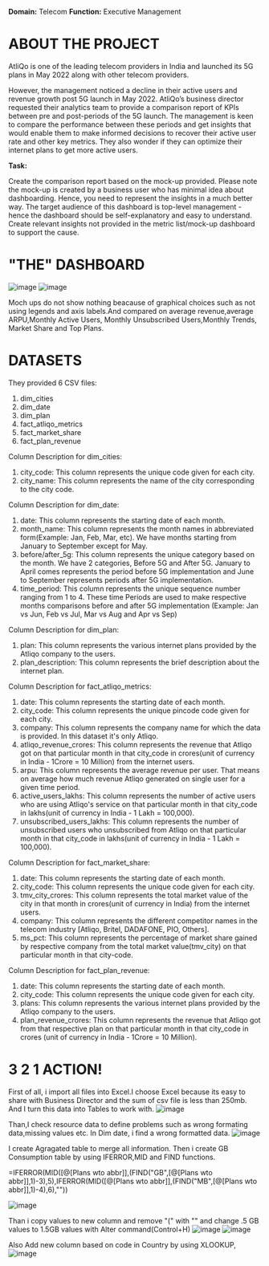 **Domain:** Telecom                                                                          **Function:** Executive Management

# ABOUT THE PROJECT
AtliQo is one of the leading telecom providers in India and launched its 5G plans in May 2022 along with other telecom providers.

However, the management noticed a decline in their active users and revenue growth post 5G launch in May 2022. AtliQo’s business director requested their analytics team to provide a comparison report of KPIs between pre and post-periods of the 5G launch.
The management is keen to compare the performance between these periods and get insights that would enable them to make informed decisions to recover their active user rate and other key metrics. 
They also wonder if they can optimize their internet plans to get more active users. 

**Task:**  

Create the comparison report based on the mock-up provided. Please note the mock-up is created by a business user who has minimal idea about dashboarding.
Hence, you need to represent the insights in a much better way.
The target audience of this dashboard is top-level management - hence the dashboard should be self-explanatory and easy to understand.
Create relevant insights not provided in the metric list/mock-up dashboard to support the cause.

# "THE" DASHBOARD

![image](https://github.com/user-attachments/assets/418177e1-7c89-4605-ade0-7633cd3d71e0)
![image](https://github.com/user-attachments/assets/d8a76752-2e39-475c-a32a-0104c4a13d1c)

Moch ups do not show nothing beacause of graphical choices such as not using legends and axis labels.And compared on average revenue,average ARPU,Monthly Active Users,
Monthly Unsubscribed Users,Monthly Trends, Market Share and Top Plans.

# DATASETS

They provided 6 CSV files:

1. dim_cities
2. dim_date
3. dim_plan
4. fact_atliqo_metrics
5. fact_market_share
6. fact_plan_revenue



Column Description for dim_cities:

1. city_code: This column represents the unique code given for each city.
2. city_name: This column represents the name of the city corresponding to the city code.



Column Description for dim_date:
1. date: This column represents the starting date of each month. 
2. month_name: This column represents the month names in abbreviated form(Example: Jan, Feb, Mar, etc). We have months starting from January to September except for May.
3. before/after_5g: This column represents the unique category based on the month. We have 2 categories, Before 5G and After 5G. January to April comes represents the period before 5G implementation and June to September represents periods after 5G implementation.
4. time_period: This column represents the unique sequence number ranging from 1 to 4. These time Periods are used to make respective months comparisons before and after 5G implementation (Example: Jan vs Jun, Feb vs Jul, Mar vs Aug and Apr vs Sep)




Column Description for dim_plan:

1. plan: This column represents the various internet plans provided by the Atliqo company to the users. 
2. plan_description: This column represents the brief description about the internet plan.



Column Description for fact_atliqo_metrics:

1. date: This column represents the starting date of each month.
2. city_code: This column represents the unique pincode code given for each city.
3. company: This column represents the company name for which the data is provided. In this dataset it's only Atliqo. 
4. atliqo_revenue_crores: This column represents the revenue that Atliqo got on that particular month in that city_code in crores(unit of currency in India - 1Crore = 10 Million) from the internet users. 
5. arpu: This column represents the average revenue per user. That means on average how much revenue Atliqo generated on single user for a given time period.
6. active_users_lakhs: This column represents the number of active users who are using Atliqo's service on that particular month in that city_code in lakhs(unit of currency in India - 1 Lakh = 100,000).
7. unsubscribed_users_lakhs: This column represents the number of unsubscribed users who unsubscribed from Atliqo on that particular month in that city_code in lakhs(unit of currency in India - 1 Lakh = 100,000). 




Column Description for fact_market_share:
1. date: This column represents the starting date of each month.
2. city_code: This column represents the unique code given for each city.
3. tmv_city_crores: This column represents the total market value of the city in that month in crores(unit of currency in India) from the internet users. 
4. company: This column represents the different competitor names in the telecom industry [Atliqo, Britel, DADAFONE, PIO, Others].
5. ms_pct: This column represents the percentage of market share gained by respective company from the total market value(tmv_city) on that particular month in that city-code. 




Column Description for fact_plan_revenue:
1. date: This column represents the starting date of each month.
2. city_code: This column represents the unique code given for each city.
3. plans: This column represents the various internet plans provided by the Atliqo company to the users.
4. plan_revenue_crores: This column represents the revenue that Atliqo got from that respective plan on that particular month in that city_code in crores (unit of currency in India - 1Crore = 10 Million).

# 3 2 1 ACTION!
First of all, i import all files into Excel.I choose Excel because its easy to share with Business Director and the sum of csv file is less than 250mb.
And I turn this data into Tables to work with.
![image](https://github.com/user-attachments/assets/1a39c80f-13b2-48d2-83bd-0de72a847e46)

Than,I check  resource data to define problems such as wrong formating data,missing values etc.
In Dim date, i find a wrong formatted data.
![image](https://github.com/user-attachments/assets/f954020f-1a24-4aff-8d3f-c9dbdf380724)

I create Agragated table to merge all information.
Then i create GB Consumption table by using IFERROR,MID and FIND functions.

=IFERROR(MID([@[Plans wto abbr]],(FIND("GB",[@[Plans wto abbr]],1)-3),5),IFERROR(MID([@[Plans wto abbr]],(FIND("MB",[@[Plans wto abbr]],1)-4),6),""))

![image](https://github.com/user-attachments/assets/26857b12-d37f-4e99-8f5a-0c16f584409f)

Than i copy values to new column and remove "(" with "" and change .5 GB values to 1.5GB values with Alter command(Control+H)
![image](https://github.com/user-attachments/assets/fe246fbb-32f8-4007-acf0-05b175bff05d) 
![image](https://github.com/user-attachments/assets/6f86fa61-159c-47e7-8d94-6e141a70eb4d)

Also Add new column based on code in Country by using XLOOKUP,
![image](https://github.com/user-attachments/assets/456516fc-6dc3-434c-8a83-06d8f0e1d023)



